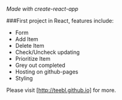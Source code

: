 

*Made with create-react-app*

###First project in React, features include:

* Form
* Add Item
* Delete Item
* Check/Uncheck updating
* Prioritize Item
* Grey out completed
* Hosting on github-pages
* Styling


Please visit [http://teebl.github.io] for more.